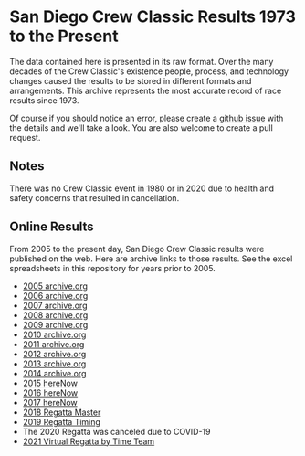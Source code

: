 # San Diego Crew Classic Results 1973 to the Present

The data contained here is presented in its raw format. Over the many
decades of the Crew Classic's existence people, process, and
technology changes caused the results to be stored in different
formats and arrangements. This archive represents the most accurate
record of race results since 1973.

Of course if you should notice an error, please create a [github
issue](https://github.com/crewclassic/results/issues) with the details
and we'll take a look. You are also welcome to create a pull request.

## Notes

There was no Crew Classic event in 1980 or in 2020 due to health and
safety concerns that resulted in cancellation.

## Online Results

From 2005 to the present day, San Diego Crew Classic results were
published on the web. Here are archive links to those results. See
the excel spreadsheets in this repository for years prior to 2005.

* [2005 archive.org](https://web.archive.org/web/20130526084505/http://crewclassic.org/results/2005.html)
* [2006 archive.org](https://web.archive.org/web/20130526103425/http://crewclassic.org/results/2006.html)
* [2007 archive.org](https://web.archive.org/web/20130526101456/http://crewclassic.org/results/2007.html)
* [2008 archive.org](https://web.archive.org/web/20130525214045/http://crewclassic.org/results/2008.html)
* [2009 archive.org](https://web.archive.org/web/20130428222123/http://crewclassic.org/results/2009.html)
* [2010 archive.org](https://web.archive.org/web/20130429004729/http://crewclassic.org/results/2010.html)
* [2011 archive.org](https://web.archive.org/web/20130428213140/http://crewclassic.org/results/2011.html)
* [2012 archive.org](https://web.archive.org/web/20130428140754/http://crewclassic.org/results/2012.html)
* [2013 archive.org](https://web.archive.org/web/20130409104546/http://crewclassic.com/2013.html)
* [2014 archive.org](https://web.archive.org/web/20140830064659/http://crewclassic.com/results/2014.html)
* [2015 hereNow](https://www.herenow.com/results/#/races/20127/results)
* [2016 hereNow](https://www.herenow.com/results/#/races/20203/results)
* [2017 hereNow](https://www.herenow.com/results/#/races/20127/results)
* [2018 Regatta Master](http://online.regattamaster.com/Pages/QuickView.aspx?regattaID=1306)
* [2019 Regatta Timing](http://preview.regattatiming.com/backoffice/webpages/raceResults.jsp?raceId=494)
* The 2020 Regatta was canceled due to COVID-19
* [2021 Virtual Regatta by Time Team](https://regatta.time-team.nl/sdcc/2021/results/events.php)
